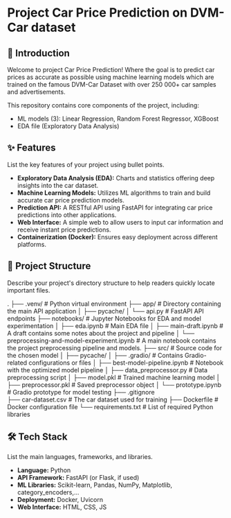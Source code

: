 # Project Car Price Prediction on DVM-Car dataset

## 🎯 Introduction

Welcome to project Car Price Prediction! Where the goal is to predict car prices as accurate as possible using machine learning models which are trained on the famous DVM-Car Dataset with over 250 000+ car samples and advertisements.

This repository contains core components of the project, including: 
- ML models (3): Linear Regression, Random Forest Regressor, XGBoost
- EDA file (Exploratory Data Analysis) 


## ✨ Features

List the key features of your project using bullet points.

* **Exploratory Data Analysis (EDA):** Charts and statistics offering deep insights into the car dataset.
* **Machine Learning Models:** Utilizes ML algorithms to train and build accurate car price prediction models.
* **Prediction API:** A RESTful API using FastAPI for integrating car price predictions into other applications.
* **Web Interface:** A simple web to allow users to input car information and receive instant price predictions.
* **Containerization (Docker):** Ensures easy deployment across different platforms.

## 🚀 Project Structure

Describe your project's directory structure to help readers quickly locate important files.

.
├── .venv/                      # Python virtual environment
├── app/                        # Directory containing the main API application
│   ├── pycache/
│   └── api.py                  # FastAPI API endpoints
├── notebooks/                  # Jupyter Notebooks for EDA and model experimentation
│   ├── eda.ipynb                                   # Main EDA file
│   ├── main-draft.ipynb                            # A draft contains some notes about the project and pipeline
│   └── preprocessing-and-model-experiment.ipynb    # A main notebook contains the project preprocessing pipeline and models.
├── src/                        # Source code for the chosen model
│   ├── pycache/
│   ├── .gradio/                # Contains Gradio-related configurations or files
│   ├── best-model-pipeline.ipynb # Notebook with the optimized model pipeline
│   ├── data_preprocessor.py    # Data preprocessing script
│   ├── model.pkl               # Trained machine learning model
│   ├── preprocessor.pkl        # Saved preprocessor object
│   └── prototype.ipynb         # Gradio prototype for model testing 
├── .gitignore                  
├── car-dataset.csv             # The car dataset used for training
├── Dockerfile                  # Docker configuration file 
└── requirements.txt            # List of required Python libraries

## 🛠️ Tech Stack

List the main languages, frameworks, and libraries.

* **Language:** Python
* **API Framework:** FastAPI (or Flask, if used)
* **ML Libraries:** Scikit-learn, Pandas, NumPy, Matplotlib, category_encoders,...
* **Deployment:** Docker, Uvicorn
* **Web Interface:** HTML, CSS, JS
